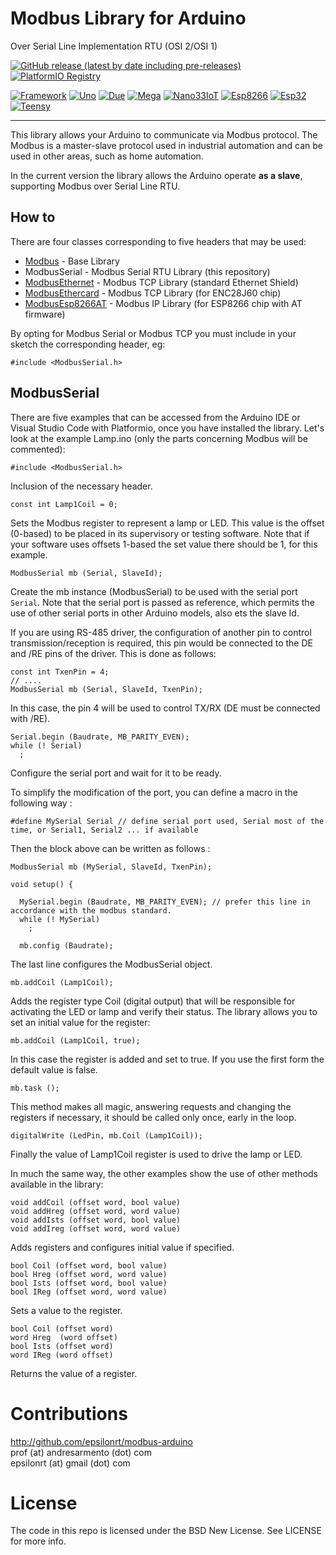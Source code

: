 # Modbus Library for Arduino
Over Serial Line Implementation RTU (OSI 2/OSI 1)

[![GitHub release (latest by date including pre-releases)](https://img.shields.io/github/v/release/epsilonrt/modbus-serial?include_prereleases)](https://github.com/epsilonrt/modbus-serial/releases) 
[![PlatformIO Registry](https://badges.registry.platformio.org/packages/epsilonrt/library/modbus-serial.svg)](https://registry.platformio.org/libraries/epsilonrt/modbus-serial) 

[![Framework](https://img.shields.io/badge/Framework-Arduino-blue)](https://www.arduino.cc/)
[![Uno](https://github.com/epsilonrt/modbus-serial/actions/workflows/build_uno.yml/badge.svg)](https://github.com/epsilonrt/modbus-serial/actions/workflows/build_uno.yml) 
[![Due](https://github.com/epsilonrt/modbus-serial/actions/workflows/build_due.yml/badge.svg)](https://github.com/epsilonrt/modbus-serial/actions/workflows/build_due.yml) 
[![Mega](https://github.com/epsilonrt/modbus-serial/actions/workflows/build_mega.yml/badge.svg)](https://github.com/epsilonrt/modbus-serial/actions/workflows/build_mega.yml) 
[![Nano33IoT](https://github.com/epsilonrt/modbus-serial/actions/workflows/build_nano33iot.yml/badge.svg)](https://github.com/epsilonrt/modbus-serial/actions/workflows/build_nano33iot.yml) 
[![Esp8266](https://github.com/epsilonrt/modbus-serial/actions/workflows/build_esp8266.yml/badge.svg)](https://github.com/epsilonrt/modbus-serial/actions/workflows/build_esp8266.yml) 
[![Esp32](https://github.com/epsilonrt/modbus-serial/actions/workflows/build_esp32.yml/badge.svg)](https://github.com/epsilonrt/modbus-serial/actions/workflows/build_esp32.yml) 
[![Teensy](https://github.com/epsilonrt/modbus-serial/actions/workflows/build_teensy.yml/badge.svg)](https://github.com/epsilonrt/modbus-serial/actions/workflows/build_teensy.yml) 

---

This library allows your Arduino to communicate via Modbus protocol. The Modbus is a master-slave protocol
used in industrial automation and can be used in other areas, such as home automation.

In the current version the library allows the Arduino operate **as a slave**, supporting Modbus over Serial Line RTU.

## How to

There are four classes corresponding to five headers that may be used:

* [Modbus](http://github.com/epsilonrt/modbus-arduino ) - Base Library
* ModbusSerial - Modbus Serial RTU Library (this repository)  
* [ModbusEthernet](https://github.com/epsilonrt/modbus-ethernet) - Modbus TCP Library (standard Ethernet Shield)   
* [ModbusEthercard](https://github.com/epsilonrt/modbus-ethercard) - Modbus TCP Library (for ENC28J60 chip)  
* [ModbusEsp8266AT](https://github.com/epsilonrt/modbus-esp8266at) - Modbus IP Library (for ESP8266 chip with AT firmware)   

By opting for Modbus Serial or Modbus TCP you must include in your sketch the corresponding header, eg:

    #include <ModbusSerial.h>

## ModbusSerial

There are five examples that can be accessed from the Arduino IDE or Visual 
Studio Code with Platformio, once you have installed the library.
Let's look at the example Lamp.ino (only the parts concerning Modbus will be commented):

    #include <ModbusSerial.h>

Inclusion of the necessary header.

    const int Lamp1Coil = 0;

Sets the Modbus register to represent a lamp or LED. This value is the offset (0-based) to be placed in its supervisory or testing software.
Note that if your software uses offsets 1-based the set value there should be 1, for this example.

    ModbusSerial mb (Serial, SlaveId);

Create the mb instance (ModbusSerial) to be used with the serial port `Serial`. 
Note that the serial port is passed as reference, which permits the use of other 
serial ports in other Arduino models, also ets the slave Id. 

If you are using RS-485 driver,  the configuration of another pin to control 
transmission/reception is required, this pin would be connected to the DE and 
/RE pins of the driver. This is done as follows:

    const int TxenPin = 4;
    // ....
    ModbusSerial mb (Serial, SlaveId, TxenPin);

In this case, the pin 4 will be used to control TX/RX (DE must be connected with /RE).

    Serial.begin (Baudrate, MB_PARITY_EVEN);
    while (! Serial)
      ;

Configure the serial port and wait for it to be ready.

To simplify the modification of the port, you can define a macro in the following way :

    #define MySerial Serial // define serial port used, Serial most of the time, or Serial1, Serial2 ... if available

Then the block above can be written as follows :

    ModbusSerial mb (MySerial, SlaveId, TxenPin);

    void setup() {

      MySerial.begin (Baudrate, MB_PARITY_EVEN); // prefer this line in accordance with the modbus standard.
      while (! MySerial)
        ;

      mb.config (Baudrate);
    
The last line configures the ModbusSerial object.

    mb.addCoil (Lamp1Coil);

Adds the register type Coil (digital output) that will be responsible for 
activating the LED or lamp and verify their status. 
The library allows you to set an initial value for the register:

    mb.addCoil (Lamp1Coil, true);

In this case the register is added and set to true. If you use the first form 
the default value is false.

    mb.task ();

This method makes all magic, answering requests and changing the registers if 
necessary, it should be called only once, early in the loop.

    digitalWrite (LedPin, mb.Coil (Lamp1Coil));

Finally the value of Lamp1Coil register is used to drive the lamp or LED.

In much the same way, the other examples show the use of other methods available in the library:

    void addCoil (offset word, bool value)
    void addHreg (offset word, word value)
    void addIsts (offset word, bool value)
    void addIreg (offset word, word value)

Adds registers and configures initial value if specified.

    bool Coil (offset word, bool value)
    bool Hreg (offset word, word value)
    bool Ists (offset word, bool value)
    bool IReg (offset word, word value)

Sets a value to the register.

    bool Coil (offset word)
    word Hreg  (word offset)
    bool Ists (offset word)
    word IReg (word offset)

Returns the value of a register.

Contributions
=============
http://github.com/epsilonrt/modbus-arduino  
prof (at) andresarmento (dot) com  
epsilonrt (at) gmail (dot) com  

License
=======
The code in this repo is licensed under the BSD New License. See LICENSE for more info.

